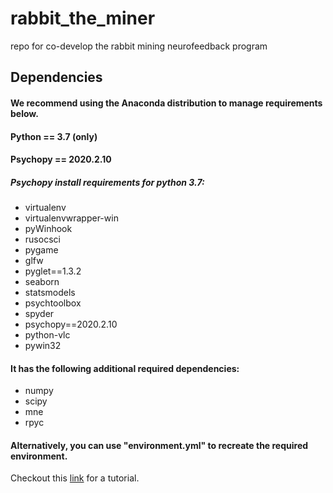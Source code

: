 # rabbit_the_miner
repo for co-develop the rabbit mining neurofeedback program


## Dependencies
#### We recommend using the Anaconda distribution to manage requirements below.
#### Python == 3.7 (only)
#### Psychopy == 2020.2.10
#####   Psychopy install requirements for python 3.7:
  - virtualenv
  - virtualenvwrapper-win
  - pyWinhook
  - rusocsci
  - pygame
  - glfw
  - pyglet==1.3.2
  - seaborn
  - statsmodels
  - psychtoolbox
  - spyder
  - psychopy==2020.2.10
  - python-vlc
  - pywin32

#### It has the following additional required dependencies:
  - numpy
  - scipy
  - mne
  - rpyc

#### Alternatively, you can use "environment.yml" to recreate the required environment.
Checkout this [link](https://conda.io/projects/conda/en/latest/user-guide/tasks/manage-environments.html#creating-an-environment-from-an-environment-yml-file) for a tutorial.
